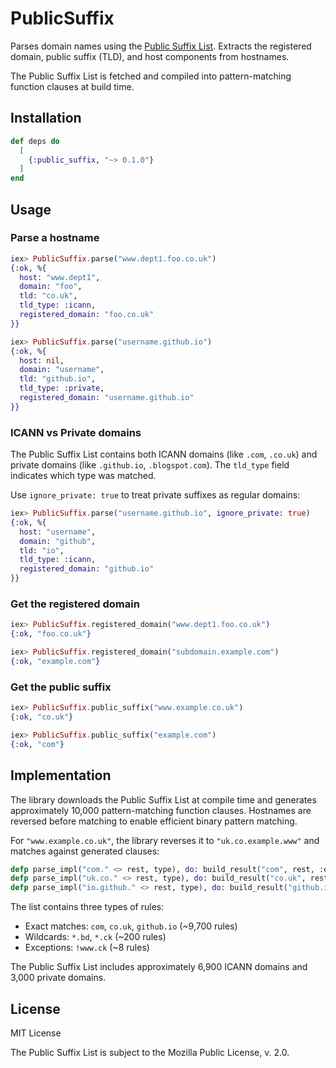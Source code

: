 # PublicSuffix

Parses domain names using the [Public Suffix List](https://publicsuffix.org/). Extracts the registered domain, public suffix (TLD), and host components from hostnames.

The Public Suffix List is fetched and compiled into pattern-matching function clauses at build time.

## Installation

```elixir
def deps do
  [
    {:public_suffix, "~> 0.1.0"}
  ]
end
```

## Usage

### Parse a hostname

```elixir
iex> PublicSuffix.parse("www.dept1.foo.co.uk")
{:ok, %{
  host: "www.dept1",
  domain: "foo",
  tld: "co.uk",
  tld_type: :icann,
  registered_domain: "foo.co.uk"
}}

iex> PublicSuffix.parse("username.github.io")
{:ok, %{
  host: nil,
  domain: "username",
  tld: "github.io",
  tld_type: :private,
  registered_domain: "username.github.io"
}}
```

### ICANN vs Private domains

The Public Suffix List contains both ICANN domains (like `.com`, `.co.uk`) and private domains (like `.github.io`, `.blogspot.com`). The `tld_type` field indicates which type was matched.

Use `ignore_private: true` to treat private suffixes as regular domains:

```elixir
iex> PublicSuffix.parse("username.github.io", ignore_private: true)
{:ok, %{
  host: "username",
  domain: "github",
  tld: "io",
  tld_type: :icann,
  registered_domain: "github.io"
}}
```

### Get the registered domain

```elixir
iex> PublicSuffix.registered_domain("www.dept1.foo.co.uk")
{:ok, "foo.co.uk"}

iex> PublicSuffix.registered_domain("subdomain.example.com")
{:ok, "example.com"}
```

### Get the public suffix

```elixir
iex> PublicSuffix.public_suffix("www.example.co.uk")
{:ok, "co.uk"}

iex> PublicSuffix.public_suffix("example.com")
{:ok, "com"}
```

## Implementation

The library downloads the Public Suffix List at compile time and generates approximately 10,000 pattern-matching function clauses. Hostnames are reversed before matching to enable efficient binary pattern matching.

For `"www.example.co.uk"`, the library reverses it to `"uk.co.example.www"` and matches against generated clauses:

```elixir
defp parse_impl("com." <> rest, type), do: build_result("com", rest, :exact, type)
defp parse_impl("uk.co." <> rest, type), do: build_result("co.uk", rest, :exact, type)
defp parse_impl("io.github." <> rest, type), do: build_result("github.io", rest, :exact, type)
```

The list contains three types of rules:

- Exact matches: `com`, `co.uk`, `github.io` (~9,700 rules)
- Wildcards: `*.bd`, `*.ck` (~200 rules)
- Exceptions: `!www.ck` (~8 rules)

The Public Suffix List includes approximately 6,900 ICANN domains and 3,000 private domains.

## License

MIT License

The Public Suffix List is subject to the Mozilla Public License, v. 2.0.
